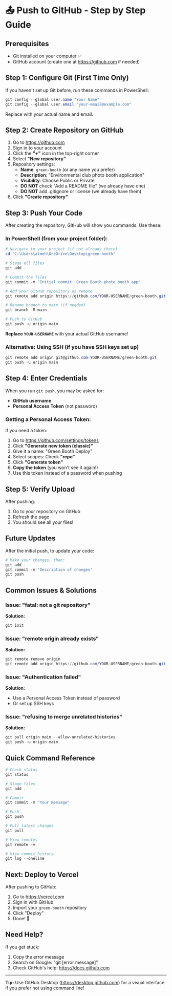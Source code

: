 # 📤 Push to GitHub - Step by Step Guide

## Prerequisites
- Git installed on your computer ✅
- GitHub account (create one at https://github.com if needed)

## Step 1: Configure Git (First Time Only)

If you haven't set up Git before, run these commands in PowerShell:

```powershell
git config --global user.name "Your Name"
git config --global user.email "your-email@example.com"
```

Replace with your actual name and email.

## Step 2: Create Repository on GitHub

1. Go to https://github.com
2. Sign in to your account
3. Click the **"+"** icon in the top-right corner
4. Select **"New repository"**
5. Repository settings:
   - **Name**: `green-booth` (or any name you prefer)
   - **Description**: "Environmental club photo booth application"
   - **Visibility**: Choose Public or Private
   - **DO NOT** check "Add a README file" (we already have one)
   - **DO NOT** add .gitignore or license (we already have them)
6. Click **"Create repository"**

## Step 3: Push Your Code

After creating the repository, GitHub will show you commands. Use these:

### In PowerShell (from your project folder):

```powershell
# Navigate to your project (if not already there)
cd "C:\Users\almeh\OneDrive\Desktop\green-booth"

# Stage all files
git add .

# Commit the files
git commit -m "Initial commit: Green Booth photo booth app"

# Add your GitHub repository as remote
git remote add origin https://github.com/YOUR-USERNAME/green-booth.git

# Rename branch to main (if needed)
git branch -M main

# Push to GitHub
git push -u origin main
```

**Replace `YOUR-USERNAME`** with your actual GitHub username!

### Alternative: Using SSH (if you have SSH keys set up)

```powershell
git remote add origin git@github.com:YOUR-USERNAME/green-booth.git
git push -u origin main
```

## Step 4: Enter Credentials

When you run `git push`, you may be asked for:
- **GitHub username**
- **Personal Access Token** (not password)

### Getting a Personal Access Token:

If you need a token:
1. Go to https://github.com/settings/tokens
2. Click **"Generate new token (classic)"**
3. Give it a name: "Green Booth Deploy"
4. Select scopes: Check **"repo"**
5. Click **"Generate token"**
6. **Copy the token** (you won't see it again!)
7. Use this token instead of a password when pushing

## Step 5: Verify Upload

After pushing:
1. Go to your repository on GitHub
2. Refresh the page
3. You should see all your files!

## Future Updates

After the initial push, to update your code:

```powershell
# Make your changes, then:
git add .
git commit -m "Description of changes"
git push
```

## Common Issues & Solutions

### Issue: "fatal: not a git repository"
**Solution:**
```powershell
git init
```

### Issue: "remote origin already exists"
**Solution:**
```powershell
git remote remove origin
git remote add origin https://github.com/YOUR-USERNAME/green-booth.git
```

### Issue: "Authentication failed"
**Solution:**
- Use a Personal Access Token instead of password
- Or set up SSH keys

### Issue: "refusing to merge unrelated histories"
**Solution:**
```powershell
git pull origin main --allow-unrelated-histories
git push -u origin main
```

## Quick Command Reference

```powershell
# Check status
git status

# Stage files
git add .

# Commit
git commit -m "Your message"

# Push
git push

# Pull latest changes
git pull

# View remotes
git remote -v

# View commit history
git log --oneline
```

## Next: Deploy to Vercel

After pushing to GitHub:
1. Go to https://vercel.com
2. Sign in with GitHub
3. Import your `green-booth` repository
4. Click "Deploy"
5. Done! 🎉

## Need Help?

If you get stuck:
1. Copy the error message
2. Search on Google: "git [error message]"
3. Check GitHub's help: https://docs.github.com

---

**Tip:** Use GitHub Desktop (https://desktop.github.com) for a visual interface if you prefer not using command line!
